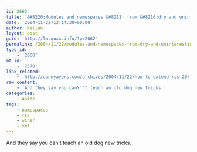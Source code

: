 ```yaml
---
id: 2662
title: '&#8220;Modules and namespaces &#8211; from &#8216;dry and uninteresting&#8217; with &#8216;esoteric labels&#8217; to &#8216;really simple&#8217; in just four years.&#8221;'
date: '2004-11-22T13:14:30+00:00'
author: Kellan
layout: post
guid: 'http://lm.quxx.info/?p=2662'
permalink: /2004/11/22/modules-and-namespaces-from-dry-and-uninteresting-with-esoteric-labels-to-really-simple-in-just-four-years/
typo_id:
    - '2660'
mt_id:
    - '2570'
link_related:
    - 'http://dannyayers.com/archives/2004/11/22/how-to-extend-rss-20/'
raw_content:
    - 'And they say you can\''t teach an old dog new tricks.'
categories:
    - Aside
tags:
    - namespaces
    - rss
    - winer
    - xml
---
```


And they say you can’t teach an old dog new tricks.